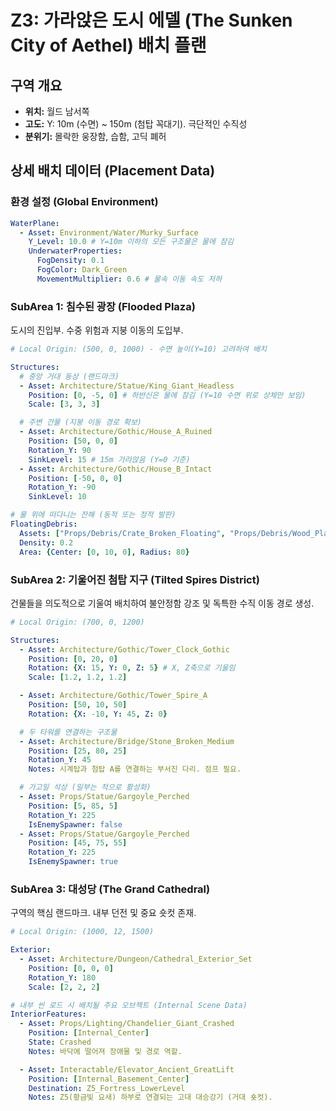 # Z3: 가라앉은 도시 에델 (The Sunken City of Aethel) 배치 플랜

## 구역 개요
- **위치:** 월드 남서쪽
- **고도:** Y: 10m (수면) ~ 150m (첨탑 꼭대기). 극단적인 수직성
- **분위기:** 몰락한 웅장함, 습함, 고딕 폐허

## 상세 배치 데이터 (Placement Data)

### 환경 설정 (Global Environment)
```yaml
WaterPlane:
  - Asset: Environment/Water/Murky_Surface
    Y_Level: 10.0 # Y=10m 이하의 모든 구조물은 물에 잠김
    UnderwaterProperties:
      FogDensity: 0.1
      FogColor: Dark_Green
      MovementMultiplier: 0.6 # 물속 이동 속도 저하
```

### SubArea 1: 침수된 광장 (Flooded Plaza)
도시의 진입부. 수중 위험과 지붕 이동의 도입부.

```yaml
# Local Origin: (500, 0, 1000) - 수면 높이(Y=10) 고려하여 배치

Structures:
  # 중앙 거대 동상 (랜드마크)
  - Asset: Architecture/Statue/King_Giant_Headless
    Position: [0, -5, 0] # 하반신은 물에 잠김 (Y=10 수면 위로 상체만 보임)
    Scale: [3, 3, 3]

  # 주변 건물 (지붕 이동 경로 확보)
  - Asset: Architecture/Gothic/House_A_Ruined
    Position: [50, 0, 0]
    Rotation_Y: 90
    SinkLevel: 15 # 15m 가라앉음 (Y=0 기준)
  - Asset: Architecture/Gothic/House_B_Intact
    Position: [-50, 0, 0]
    Rotation_Y: -90
    SinkLevel: 10

# 물 위에 떠다니는 잔해 (동적 또는 정적 발판)
FloatingDebris:
  Assets: ["Props/Debris/Crate_Broken_Floating", "Props/Debris/Wood_Plank_Set_Floating"]
  Density: 0.2
  Area: {Center: [0, 10, 0], Radius: 80}
```

### SubArea 2: 기울어진 첨탑 지구 (Tilted Spires District)
건물들을 의도적으로 기울여 배치하여 불안정함 강조 및 독특한 수직 이동 경로 생성.

```yaml
# Local Origin: (700, 0, 1200)

Structures:
  - Asset: Architecture/Gothic/Tower_Clock_Gothic
    Position: [0, 20, 0]
    Rotation: {X: 15, Y: 0, Z: 5} # X, Z축으로 기울임
    Scale: [1.2, 1.2, 1.2]

  - Asset: Architecture/Gothic/Tower_Spire_A
    Position: [50, 10, 50]
    Rotation: {X: -10, Y: 45, Z: 0}

  # 두 타워를 연결하는 구조물
  - Asset: Architecture/Bridge/Stone_Broken_Medium
    Position: [25, 80, 25]
    Rotation_Y: 45
    Notes: 시계탑과 첨탑 A를 연결하는 부서진 다리. 점프 필요.

  # 가고일 석상 (일부는 적으로 활성화)
  - Asset: Props/Statue/Gargoyle_Perched
    Position: [5, 85, 5]
    Rotation_Y: 225
    IsEnemySpawner: false
  - Asset: Props/Statue/Gargoyle_Perched
    Position: [45, 75, 55]
    Rotation_Y: 225
    IsEnemySpawner: true
```

### SubArea 3: 대성당 (The Grand Cathedral)
구역의 핵심 랜드마크. 내부 던전 및 중요 숏컷 존재.

```yaml
# Local Origin: (1000, 12, 1500)

Exterior:
  - Asset: Architecture/Dungeon/Cathedral_Exterior_Set
    Position: [0, 0, 0]
    Rotation_Y: 180
    Scale: [2, 2, 2]

# 내부 씬 로드 시 배치될 주요 오브젝트 (Internal Scene Data)
InteriorFeatures:
  - Asset: Props/Lighting/Chandelier_Giant_Crashed
    Position: [Internal_Center]
    State: Crashed
    Notes: 바닥에 떨어져 장애물 및 경로 역할.

  - Asset: Interactable/Elevator_Ancient_GreatLift
    Position: [Internal_Basement_Center]
    Destination: Z5_Fortress_LowerLevel
    Notes: Z5(황금빛 요새) 하부로 연결되는 고대 대승강기 (거대 숏컷).
```